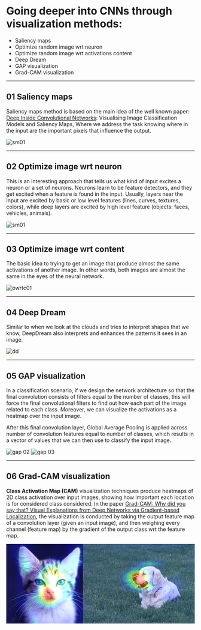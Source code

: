# Going deeper into CNNs through visualization methods: 
- Saliency maps 
- Optimize random image wrt neuron
- Optimize random image wrt activations content 
- Deep Dream
- GAP visualization
- Grad-CAM visualization

---
## 01 Saliency maps

Saliency maps method is based on the main idea of the well known paper: [Deep Inside Convolutional Networks](https://arxiv.org/abs/1312.6034): Visualising Image Classification Models and Saliency Maps, Where we address the task knowing where in the input are the important pixels that influence the output.

![sm01](images/sm01.png)

---
## 02 Optimize image wrt neuron

This is an interesting approach that tells us what kind of input excites a neuron or a set of neurons. Neurons learn to be feature detectors, and they get excited when a feature is found in the input. Usually, layers near the input are excited by basic or low level features (lines, curves, textures, colors), while deep layers are excited by high level feature (objects: faces, vehicles, animals).

![sm01](images/owrtn.gif)

---
## 03 Optimize image wrt content

The basic idea to trying to get an image that produce almost the same activations of another image. In other words, both images are almost the same in the eyes of the neural network.

![owrtc01](images/owrtc03.png)

---
## 04 Deep Dream

Similar to when we look at the clouds and tries to interpret shapes that we know, DeepDream also interprets and enhances the patterns it sees in an image.

![dd](images/dd01.png)

---
## 05 GAP visualization

In a classification scenario, if we design the network architecture so that the final convolution consists of filters equal to the number of classes, this will force the final convolutional filters to find out how each part of the image related to each class. Moreover, we can visualize the activations as a heatmap over the input image.

After this final convolution layer, Global Average Pooling is applied across number of convolution features equal to number of classes, which results in a vector of values that we can then use to classify the input image.

![gap 02](images/gap02.png)
![gap 03](images/gap03.png)

---
## 06 Grad-CAM visualization

**Class Activation Map (CAM)** visualization techniques produce heatmaps of 2D class activation over input images, showing how important each location is for  considered class considered. 
In the paper [Grad-CAM: Why did you say that? Visual Explanations from Deep Networks via Gradient-based Localization](https://arxiv.org/abs/1610.02391), the visualization is conducted by taking the output feature map of a convolution layer (given an input image), and then weighing every channel (feature map) by the gradient of the output class wrt the feature map.

![gap 02](images/GCAM3.png)



